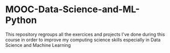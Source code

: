 # MOOC-Data-Science-and-ML-Python
This repository regroups all the exercices and projects I've done during this course in order to improve my computing science skills especially in Data Science and Machine Learning
